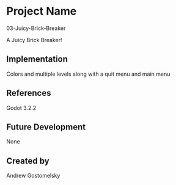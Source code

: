 # Project Name
03-Juicy-Brick-Breaker

A Juicy Brick Breaker!

## Implementation
Colors and multiple levels along with a quit menu and main menu

## References
Godot 3.2.2

## Future Development
None

## Created by
Andrew Gostomelsky

